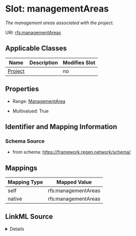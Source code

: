 

# Slot: managementAreas


_The management areas associated with the project._





URI: [rfs:managementAreas](https://framework.regen.network/schema/managementAreas)



<!-- no inheritance hierarchy -->





## Applicable Classes

| Name | Description | Modifies Slot |
| --- | --- | --- |
| [Project](Project.md) |  |  no  |







## Properties

* Range: [ManagementArea](ManagementArea.md)

* Multivalued: True





## Identifier and Mapping Information







### Schema Source


* from schema: https://framework.regen.network/schema/




## Mappings

| Mapping Type | Mapped Value |
| ---  | ---  |
| self | rfs:managementAreas |
| native | rfs:managementAreas |




## LinkML Source

<details>
```yaml
name: managementAreas
description: The management areas associated with the project.
from_schema: https://framework.regen.network/schema/
rank: 1000
slot_uri: rfs:managementAreas
alias: managementAreas
domain_of:
- Project
range: ManagementArea
multivalued: true
inlined: true

```
</details>